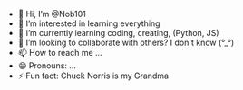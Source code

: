 - 👋 Hi, I’m @Nob101
- 👀 I’m interested in learning everything
- 🌱 I’m currently learning coding, creating, (Python, JS)
- 💞️ I’m looking to collaborate with others? I don't know (°_°)
- 📫 How to reach me ...
- 😄 Pronouns: ...
- ⚡ Fun fact: Chuck Norris is my Grandma




<!---
Nob101/Nob101 is a ✨ special ✨ repository because its `README.md` (this file) appears on your GitHub profile.
You can click the Preview link to take a look at your changes.
--->

